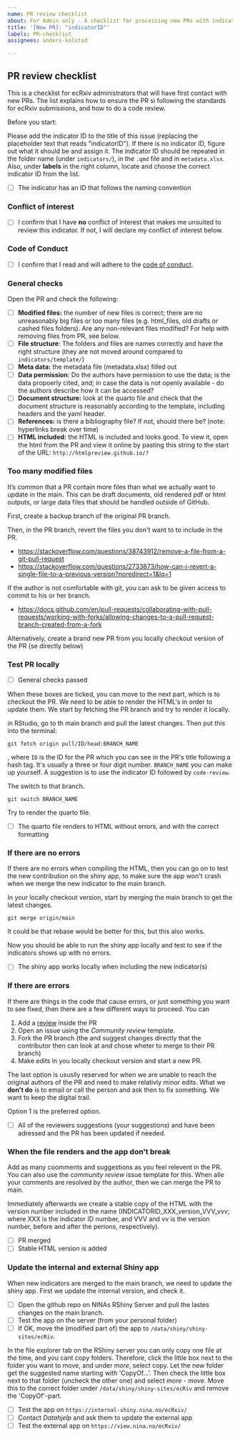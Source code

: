 ```yaml
---
name: PR review checklist
about: For Admin only - A checklist for processing new PRs with indicator documentation
title: '[New PR]: "indicatorID"'
labels: PR-checklist
assignees: anders-kolstad

---
```


## PR review checklist

This is a checklist for ecRxiv administrators that will have first contact with new PRs.
The list explains how to ensure the PR si following the standards for ecRxiv submissions,
and how to do a code review.

Before you start:

Please add the indicator ID to the title of this issue (replacing the placeholder text that reads "indicatorID").
If there is no indicator ID, figure out what it should be and assign it. The indicator ID should be repeated in the folder name (under `indicators/`), in the `.qmd` file and in `metadata.xlsx`.
Also, under **labels** in the right column, locate and choose the correct indicator ID from the list.  

- [ ] The indicator has an ID that follows the naming convention

### Conflict of interest

- [ ] I confirm that I have **no** conflict of interest that makes me unsuited to review this indicator. If not, I will declare my conflict of interest below.

### Code of Conduct

- [ ] I confirm that I read and will adhere to the [code of conduct](https://github.com/NINAnor/ecRxiv/blob/main/docs/code_of_conduct.md).

### General checks
Open the PR and check the following: 

- [ ] **Modified files:** the number of new files is correct; there are no unreasonably big files or too many files (e.g. html_files, old drafts or cashed files folders). Are any non-relevant files modified? For help with removing files from PR, see below.
- [ ] **File structure**: The folders and files are names correctly and have the right structure (they are not moved around compared to `indicators/template/`)
- [ ] **Meta data:** the metadata file (metadata.xlsx) filled out
- [ ] **Data permission**: Do the authors have permission to use the data; is the data propoerly cited, and; in case the data is not openly available - do the authors describe how it can be accessed? 
- [ ] **Document structure:** look at the quarto file and check that the document structure is reasonably according to the template, including headers and the yaml header.
- [ ] **References:** is there a bibliography file? If not, should there be? (note: hyperlinks break over time)
- [ ] **HTML included:** the HTML is included and looks good. To view it, 
open the html from the PR and view it online by pasting this string to the start of the URL: `http://htmlpreview.github.io/?`

### Too many modified files

It’s common that a PR contain more files than what we actually want to update in the main.
This can be draft documents, old rendered pdf or html outputs, or large data files that should
be handled outside of GitHub.

First, create a backup branch of the original PR branch.

Then, in the PR branch, revert the files you don't want to to include in the PR. 
- https://stackoverflow.com/questions/38743912/remove-a-file-from-a-git-pull-request
- https://stackoverflow.com/questions/2733873/how-can-i-revert-a-single-file-to-a-previous-version?noredirect=1&lq=1

If the author is not comfortable with git, you can ask to be given access to commit to his or her branch. 
- https://docs.github.com/en/pull-requests/collaborating-with-pull-requests/working-with-forks/allowing-changes-to-a-pull-request-branch-created-from-a-fork

Alternatively, create a brand new PR from you locally checkout version of the PR (se directly below)


### Test PR locally

- [ ] General checks passed

When these boxes are ticked, you can move to the next part, which is to checkout the PR.
We need to be able to render the HTML's in order to update them. We start by fetching the PR branch and try to render it locally. 

in RStudio, go to th main branch and pull the latest changes. 
Then put this into the terminal:

`git fetch origin pull/ID/head:BRANCH_NAME` 

, where `ID` is the ID for the PR which you can see in the PR's title following a hash tag. It's usually a three or four  digit number.
`BRANCH_NAME` you can make up yourself. A suggestion is to use the indicator ID followed by `code-review`.

The switch to that branch. 

`git switch BRANCH_NAME`

Try to render the quarto file. 

- [ ] The quarto file renders to HTML without errors, and with the correct formatting



### If there are no errors 


If there are no errors when compiling the HTML, then you can go on to test the new contribution on the shiny app,
to make sure the app won't crash when we merge the new indicator to the main branch.

In your locally checkout version, start by merging the main branch to get the latest changes. 

`git merge origin/main`

It could be that rebase would be better for this, but this also works.

Now you should be able to run the shiny app locally and test to see if the indicators shows up with no errors.

- [ ] The shiny app works locally when including the new indicator(s)

### If there are errors

If there are things in the code that cause errors, or just something you want to see fixed,
then there are a few different ways to proceed. You can

1. Add a [review](https://docs.github.com/en/pull-requests/collaborating-with-pull-requests/reviewing-changes-in-pull-requests/about-pull-request-reviews) inside the PR
1. Open an issue using the *Community review* template.
1. Fork the PR branch (the and suggest changes directly that the contributor then can look at and chose wheter to merge to their PR branch)
1. Make edits in you locally checkout version and start a new PR. 

The last option is ususlly reserved for when we are unable to reach the original authors of the PR and need to make relativly minor edits.
What we **don't do** is to email or call the person and ask then to fix something. We want to keep the digital trail.

Option 1 is the preferred option. 

- [ ] All of the reviewers suggestions (your suggestions) and have been adressed and the PR has been updated if needed.

### When the file renders and the app don't break

Add as many coomments and suggestions as you feel relevent in the PR.
You can also use the *community review* issue template for this.
When alle your comments are resolved by the author, then we can merge the PR to main. 

Immediately afterwards we create a stable copy of the HTML with the version number 
included in the name (INDICATORID_XXX_version_VVV_vvv; where XXX is the indicator ID number, and VVV and vv is the version number, before and after the perions, respectively).

- [ ] PR merged
- [ ] Stable HTML version is added

### Update the internal and external Shiny app

When new indicators are merged to the main branch,
we need to update the shiny app. First we update the internal version, and check it.

- [ ] Open the github repo on NINAs RShiny Server and pull the lastes changes on the main branch.
- [ ] Test the app on the server (from your personal folder)
- [ ] If OK, move the (modified part of) the app to `/data/shiny/shiny-sites/ecRiv`. 

In the file explorer tab on the RShiny server you can only copy one file at the time, and you cant copy folders. Therefore, click the little box
next to the folder you want to move, and under *more*, select copy. Let the new folder get the suggested name starting with 'CopyOf...'.
Then check the little box next to that folder (uncheck the other one) and select *more - move*. Move this to the correct folder 
under `/data/shiny/shiny-sites/ecRiv` and remove the 'CopyOf'-part.

- [ ] Test the app on `https://internal-shiny.nina.no/ecRxiv/`
- [ ] Contact *Datahjelp* and ask them to update the external app
- [ ] Test the external app on `https://view.nina.no/ecRxiv/`

